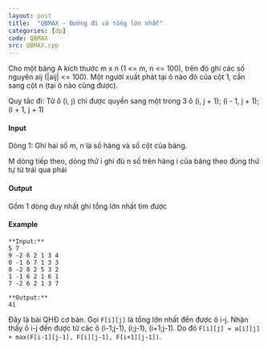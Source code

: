 ```yaml
---
layout: post
title:  "QBMAX - Đường đi có tổng lớn nhất"
categories: [dp]
code: QBMAX
src: QBMAX.cpp
---
```




  



Cho một bảng A kích thước m x n (1 <= m, n <= 100), trên đó ghi các số nguyên aij (|aij| <= 100). Một người xuất phát tại ô nào đó của cột 1, cần sang cột n (tại ô nào cũng được).

Quy tắc đi: Từ ô (i, j) chỉ được quyền sang một trong 3 ô (i, j + 1); (i - 1, j + 1); (i + 1, j + 1)

#### Input

Dòng 1: Ghi hai số m, n là số hàng và số cột của bảng.

M dòng tiếp theo, dòng thứ i ghi đủ n số trên hàng i của bảng theo đúng thứ tự từ trái qua phải

#### Output

Gồm 1 dòng duy nhất ghi tổng lớn nhất tìm được

#### Example

```
**Input:**
5 7
9 -2 6 2 1 3 4
0 -1 6 7 1 3 3
8 -2 8 2 5 3 2
1 -1 6 2 1 6 1
7 -2 6 2 1 3 7

**Output:**
41

```

<!--more-->



Đây là bài QHĐ cơ bản. Gọi `F[i][j]` là tổng lớn nhất đến được ô i-j. Nhận thấy ô i-j đến được từ các ô (i-1;j-1), (i;j-1), (i+1;j-1). Do đó `F[i][j] = a[i][j] + max(F[i-1][j-1], F[i][j-1], F[i+1][j-1])`.
